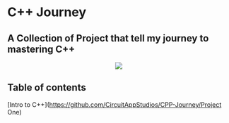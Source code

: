 # C++ Journey
## A Collection of Project that tell my journey to mastering C++

<p align="center">
<img src="https://img.shields.io/badge/Last%20Updated%20On-07%2F25%2F18-brightgreen.svg" />

## Table of contents
[Intro to C++](https://github.com/CircuitAppStudios/CPP-Journey/Project One)
